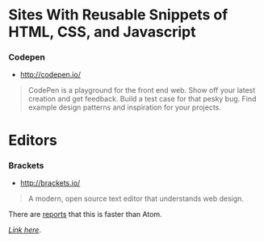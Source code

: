 
# Sites With Reusable Snippets of HTML, CSS, and Javascript

### Codepen
* http://codepen.io/

>   CodePen is a playground for the front end web.
>   Show off your latest creation and get feedback. Build a test case for that pesky bug. Find example design patterns and inspiration for your projects.

# Editors

### Brackets
* http://brackets.io/

> A modern, open source text editor that understands web design.

There are [reports](http://discuss.atom.io/t/why-is-atom-so-slow/11376/4) that this is faster than Atom.


_[Link here](http://ahcox.com/webdev/resources)_.
